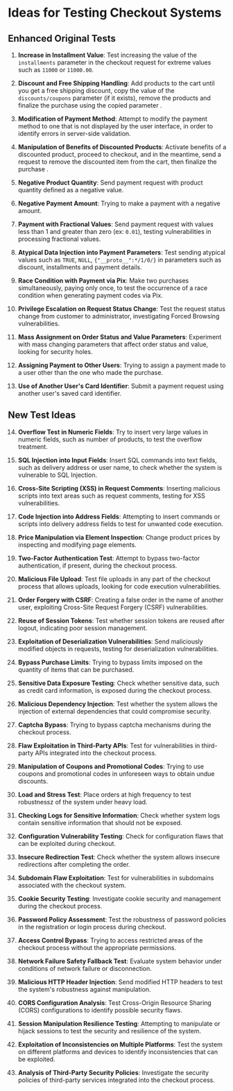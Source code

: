 # Ideas for Testing Checkout Systems

## Enhanced Original Tests

1. **Increase in Installment Value**: Test increasing the value of the `installments` parameter in the checkout request for extreme values such as `11000` or `11000.00`.

2. **Discount and Free Shipping Handling**: Add products to the cart until you get a free shipping discount, copy the value of the `discounts/coupons` parameter (if it exists), remove the products and finalize the purchase using the copied parameter .

3. **Modification of Payment Method**: Attempt to modify the payment method to one that is not displayed by the user interface, in order to identify errors in server-side validation.

4. **Manipulation of Benefits of Discounted Products**: Activate benefits of a discounted product, proceed to checkout, and in the meantime, send a request to remove the discounted item from the cart, then finalize the purchase .

5. **Negative Product Quantity**: Send payment request with product quantity defined as a negative value.

6. **Negative Payment Amount**: Trying to make a payment with a negative amount.

7. **Payment with Fractional Values**: Send payment request with values less than 1 and greater than zero (ex: `0.01`), testing vulnerabilities in processing fractional values.

8. **Atypical Data Injection into Payment Parameters**: Test sending atypical values such as `TRUE`, `NULL`, `{"__proto__":*/1/0/}` in parameters such as discount, installments and payment details.

9. **Race Condition with Payment via Pix**: Make two purchases simultaneously, paying only once, to test the occurrence of a race condition when generating payment codes via Pix.

10. **Privilege Escalation on Request Status Change**: Test the request status change from customer to administrator, investigating Forced Browsing vulnerabilities.

11. **Mass Assignment on Order Status and Value Parameters**: Experiment with mass changing parameters that affect order status and value, looking for security holes.

12. **Assigning Payment to Other Users**: Trying to assign a payment made to a user other than the one who made the purchase.

13. **Use of Another User's Card Identifier**: Submit a payment request using another user's saved card identifier.

## New Test Ideas

14. **Overflow Test in Numeric Fields**: Try to insert very large values in numeric fields, such as number of products, to test the overflow treatment.

15. **SQL Injection into Input Fields**: Insert SQL commands into text fields, such as delivery address or user name, to check whether the system is vulnerable to SQL Injection.

16. **Cross-Site Scripting (XSS) in Request Comments**: Inserting malicious scripts into text areas such as request comments, testing for XSS vulnerabilities.

17. **Code Injection into Address Fields**: Attempting to insert commands or scripts into delivery address fields to test for unwanted code execution.

18. **Price Manipulation via Element Inspection**: Change product prices by inspecting and modifying page elements.

19. **Two-Factor Authentication Test**: Attempt to bypass two-factor authentication, if present, during the checkout process.

20. **Malicious File Upload**: Test file uploads in any part of the checkout process that allows uploads, looking for code execution vulnerabilities.

21. **Order Forgery with CSRF**: Creating a false order in the name of another user, exploiting Cross-Site Request Forgery (CSRF) vulnerabilities.

22. **Reuse of Session Tokens**: Test whether session tokens are reused after logout, indicating poor session management.

23. **Exploitation of Deserialization Vulnerabilities**: Send maliciously modified objects in requests, testing for deserialization vulnerabilities.

24. **Bypass Purchase Limits**: Trying to bypass limits imposed on the quantity of items that can be purchased.

25. **Sensitive Data Exposure Testing**: Check whether sensitive data, such as credit card information, is exposed during the checkout process.

26. **Malicious Dependency Injection**: Test whether the system allows the injection of external dependencies that could compromise security.

27. **Captcha Bypass**: Trying to bypass captcha mechanisms during the checkout process.

28. **Flaw Exploitation in Third-Party APIs**: Test for vulnerabilities in third-party APIs integrated into the checkout process.

29. **Manipulation of Coupons and Promotional Codes**: Trying to use coupons and promotional codes in unforeseen ways to obtain undue discounts.

30. **Load and Stress Test**: Place orders at high frequency to test robustnessz of the system under heavy load.

31. **Checking Logs for Sensitive Information**: Check whether system logs contain sensitive information that should not be exposed.

32. **Configuration Vulnerability Testing**: Check for configuration flaws that can be exploited during checkout.

33. **Insecure Redirection Test**: Check whether the system allows insecure redirections after completing the order.

34. **Subdomain Flaw Exploitation**: Test for vulnerabilities in subdomains associated with the checkout system.

35. **Cookie Security Testing**: Investigate cookie security and management during the checkout process.

36. **Password Policy Assessment**: Test the robustness of password policies in the registration or login process during checkout.

37. **Access Control Bypass**: Trying to access restricted areas of the checkout process without the appropriate permissions.

38. **Network Failure Safety Fallback Test**: Evaluate system behavior under conditions of network failure or disconnection.

39. **Malicious HTTP Header Injection**: Send modified HTTP headers to test the system's robustness against manipulation.

40. **CORS Configuration Analysis**: Test Cross-Origin Resource Sharing (CORS) configurations to identify possible security flaws.

41. **Session Manipulation Resilience Testing**: Attempting to manipulate or hijack sessions to test the security and resilience of the system.

42. **Exploitation of Inconsistencies on Multiple Platforms**: Test the system on different platforms and devices to identify inconsistencies that can be exploited.

43. **Analysis of Third-Party Security Policies**: Investigate the security policies of third-party services integrated into the checkout process.
